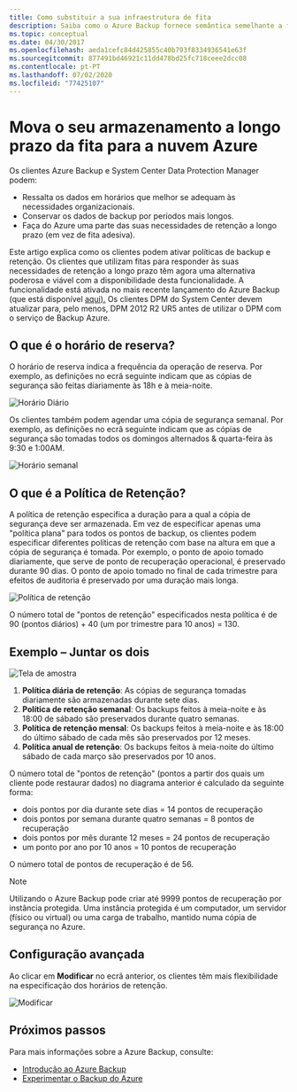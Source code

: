 ```yaml
---
title: Como substituir a sua infraestrutura de fita
description: Saiba como o Azure Backup fornece semântica semelhante a fita que lhe permite fazer backup e restaurar dados em Azure
ms.topic: conceptual
ms.date: 04/30/2017
ms.openlocfilehash: aeda1cefc84d425855c40b793f8334936541e63f
ms.sourcegitcommit: 877491bd46921c11dd478bd25fc718ceee2dcc08
ms.contentlocale: pt-PT
ms.lasthandoff: 07/02/2020
ms.locfileid: "77425107"
---
```

# <a name="move-your-long-term-storage-from-tape-to-the-azure-cloud"></a>Mova o seu armazenamento a longo prazo da fita para a nuvem Azure

Os clientes Azure Backup e System Center Data Protection Manager podem:

* Ressalta os dados em horários que melhor se adequam às necessidades organizacionais.
* Conservar os dados de backup por períodos mais longos.
* Faça do Azure uma parte das suas necessidades de retenção a longo prazo (em vez de fita adesiva).

Este artigo explica como os clientes podem ativar políticas de backup e retenção. Os clientes que utilizam fitas para responder às suas necessidades de retenção a longo prazo têm agora uma alternativa poderosa e viável com a disponibilidade desta funcionalidade. A funcionalidade está ativada no mais recente lançamento do Azure Backup (que está disponível [aqui).](https://aka.ms/azurebackup_agent) Os clientes DPM do System Center devem atualizar para, pelo menos, DPM 2012 R2 UR5 antes de utilizar o DPM com o serviço de Backup Azure.

## <a name="what-is-the-backup-schedule"></a>O que é o horário de reserva?

O horário de reserva indica a frequência da operação de reserva. Por exemplo, as definições no ecrã seguinte indicam que as cópias de segurança são feitas diariamente às 18h e à meia-noite.

![Horário Diário](./media/backup-azure-backup-cloud-as-tape/dailybackupschedule.png)

Os clientes também podem agendar uma cópia de segurança semanal. Por exemplo, as definições no ecrã seguinte indicam que as cópias de segurança são tomadas todos os domingos alternados & quarta-feira às 9:30 e 1:00AM.

![Horário semanal](./media/backup-azure-backup-cloud-as-tape/weeklybackupschedule.png)

## <a name="what-is-the-retention-policy"></a>O que é a Política de Retenção?

A política de retenção especifica a duração para a qual a cópia de segurança deve ser armazenada. Em vez de especificar apenas uma "política plana" para todos os pontos de backup, os clientes podem especificar diferentes políticas de retenção com base na altura em que a cópia de segurança é tomada. Por exemplo, o ponto de apoio tomado diariamente, que serve de ponto de recuperação operacional, é preservado durante 90 dias. O ponto de apoio tomado no final de cada trimestre para efeitos de auditoria é preservado por uma duração mais longa.

![Política de retenção](./media/backup-azure-backup-cloud-as-tape/retentionpolicy.png)

O número total de "pontos de retenção" especificados nesta política é de 90 (pontos diários) + 40 (um por trimestre para 10 anos) = 130.

## <a name="example--putting-both-together"></a>Exemplo – Juntar os dois

![Tela de amostra](./media/backup-azure-backup-cloud-as-tape/samplescreen.png)

1. **Política diária de retenção**: As cópias de segurança tomadas diariamente são armazenadas durante sete dias.
2. **Política de retenção semanal**: Os backups feitos à meia-noite e às 18:00 de sábado são preservados durante quatro semanas.
3. **Política de retenção mensal**: Os backups feitos à meia-noite e às 18:00 do último sábado de cada mês são preservados por 12 meses.
4. **Política anual de retenção**: Os backups feitos à meia-noite do último sábado de cada março são preservados por 10 anos.

O número total de "pontos de retenção" (pontos a partir dos quais um cliente pode restaurar dados) no diagrama anterior é calculado da seguinte forma:

* dois pontos por dia durante sete dias = 14 pontos de recuperação
* dois pontos por semana durante quatro semanas = 8 pontos de recuperação
* dois pontos por mês durante 12 meses = 24 pontos de recuperação
* um ponto por ano por 10 anos = 10 pontos de recuperação

O número total de pontos de recuperação é de 56.

> [!NOTE]
> Utilizando o Azure Backup pode criar até 9999 pontos de recuperação por instância protegida. Uma instância protegida é um computador, um servidor (físico ou virtual) ou uma carga de trabalho, mantido numa cópia de segurança no Azure.
>

## <a name="advanced-configuration"></a>Configuração avançada

Ao clicar em **Modificar** no ecrã anterior, os clientes têm mais flexibilidade na especificação dos horários de retenção.

![Modificar](./media/backup-azure-backup-cloud-as-tape/modify.png)

## <a name="next-steps"></a>Próximos passos

Para mais informações sobre a Azure Backup, consulte:

* [Introdução ao Azure Backup](backup-introduction-to-azure-backup.md)
* [Experimentar o Backup do Azure](backup-try-azure-backup-in-10-mins.md)
